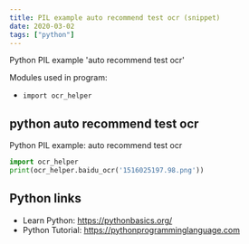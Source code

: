 ```yaml
---
title: PIL example auto recommend test ocr (snippet)
date: 2020-03-02
tags: ["python"]
---
```

Python PIL example 'auto recommend test ocr'


Modules used in program: 
* `import ocr_helper`

## python auto recommend test ocr

Python PIL example: auto recommend test ocr

```python
import ocr_helper
print(ocr_helper.baidu_ocr('1516025197.98.png'))

```

## Python links

- Learn Python: https://pythonbasics.org/
- Python Tutorial: https://pythonprogramminglanguage.com
